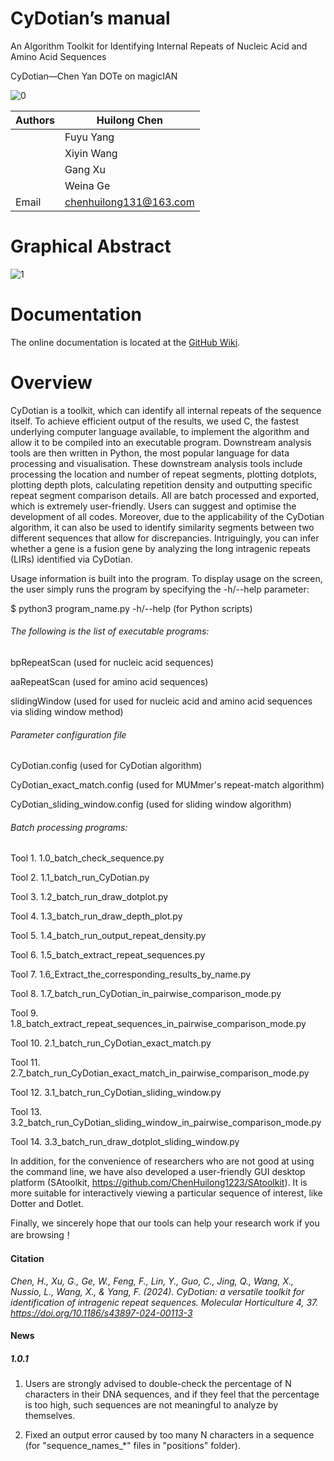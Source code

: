 # **CyDotian**’s manual
An Algorithm Toolkit for Identifying Internal Repeats of Nucleic Acid and Amino Acid Sequences

CyDotian—Chen Yan DOTe on magicIAN

![0](https://figshare.com/ndownloader/files/45771621)

| Authors | Huilong Chen                                            |
| ------- | ------------------------------------------------------- |
|         | Fuyu Yang                                           |
|         | Xiyin Wang                                             |
|         | Gang Xu                                             |
|         | Weina Ge                                                |
| Email   | [chenhuilong131@163.com](mailto:chenhuilong131@163.com) |

# Graphical Abstract

![1](https://figshare.com/ndownloader/files/45770310)

# Documentation

The online documentation is located at the [GitHub Wiki](https://github.com/ChenHuilong1223/CyDotian/wiki).

# Overview

CyDotian is a toolkit, which can identify all internal repeats of the sequence itself. To achieve efficient output of the results, we used C, the fastest underlying computer language available, to implement the algorithm and allow it to be compiled into an executable program. Downstream analysis tools are then written in Python, the most popular language for data processing and visualisation. These downstream analysis tools include processing the location and number of repeat segments, plotting dotplots, plotting depth plots, calculating repetition density and outputting specific repeat segment comparison details. All are batch processed and exported, which is extremely user-friendly. Users can suggest and optimise the development of all codes. Moreover, due to the applicability of the CyDotian algorithm, it can also be used to identify similarity segments between two different sequences that allow for discrepancies. Intriguingly, you can infer whether a gene is a fusion gene by analyzing the long intragenic repeats (LIRs) identified via CyDotian.



Usage information is built into the program. To display usage on the screen, the user simply runs the program by specifying the -h/--help parameter:

$ python3 program_name.py -h/--help (for Python scripts)



###### The following is the list of executable programs:

bpRepeatScan (used for nucleic acid sequences)

aaRepeatScan (used for amino acid sequences)

slidingWindow (used for used for nucleic acid and amino acid sequences via sliding window method)



###### Parameter configuration file

CyDotian.config (used for CyDotian algorithm)

CyDotian_exact_match.config (used for MUMmer's repeat-match algorithm)

CyDotian_sliding_window.config (used for sliding window algorithm)



###### Batch processing programs:

Tool 1. 1.0_batch_check_sequence.py

Tool 2. 1.1_batch_run_CyDotian.py

Tool 3. 1.2_batch_run_draw_dotplot.py

Tool 4. 1.3_batch_run_draw_depth_plot.py

Tool 5. 1.4_batch_run_output_repeat_density.py

Tool 6. 1.5_batch_extract_repeat_sequences.py

Tool 7. 1.6_Extract_the_corresponding_results_by_name.py

Tool 8. 1.7_batch_run_CyDotian_in_pairwise_comparison_mode.py

Tool 9. 1.8_batch_extract_repeat_sequences_in_pairwise_comparison_mode.py

Tool 10. 2.1_batch_run_CyDotian_exact_match.py

Tool 11. 2.7_batch_run_CyDotian_exact_match_in_pairwise_comparison_mode.py

Tool 12. 3.1_batch_run_CyDotian_sliding_window.py

Tool 13. 3.2_batch_run_CyDotian_sliding_window_in_pairwise_comparison_mode.py

Tool 14. 3.3_batch_run_draw_dotplot_sliding_window.py

In addition, for the convenience of researchers who are not good at using the command line, we have also developed a user-friendly GUI desktop platform (SAtoolkit, https://github.com/ChenHuilong1223/SAtoolkit). It is more suitable for interactively viewing a particular sequence of interest, like Dotter and Dotlet.

Finally, we sincerely hope that our tools can help your research work if you are browsing！

#### **Citation**

*Chen, H., Xu, G., Ge, W., Feng, F., Lin, Y., Guo, C., Jing, Q., Wang, X., Nussio, L., Wang, X., & Yang, F. (2024). CyDotian: a versatile toolkit for identification of intragenic repeat sequences. Molecular Horticulture 4, 37. https://doi.org/10.1186/s43897-024-00113-3*

#### **News**

##### *1.0.1*
1. Users are strongly advised to double-check the percentage of N characters in their DNA sequences, and if they feel that the percentage is too high, such sequences are not meaningful to analyze by themselves.
 
2. Fixed an output error caused by too many N characters in a sequence (for "sequence_names_*" files in "positions" folder).
